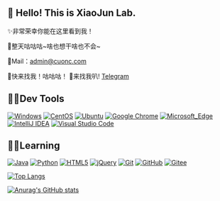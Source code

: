 ## :wave: Hello! This is XiaoJun Lab.
✨非常荣幸你能在这里看到我！

🎉整天咕咕咕~啥也想干啥也不会~

💬Mail：admin@cuonc.com

🙌快来找我！咕咕咕！ 🍔来找我叭!  [Telegram](https://t.me/javahtml)

## 🐱‍🚀Dev Tools
[![Windows](https://img.shields.io/badge/-Windows-0078D6?style=flat&logo=windows&logoColor=white)](https://www.microsoft.com/zh-cn/software-download/windows10)
[![CentOS](https://img.shields.io/badge/-CentOS-A2518D?style=flat&logo=centos&logoColor=white)](https://www.centos.org/)
[![Ubuntu](https://img.shields.io/badge/-Ubuntu-DD4814?style=flat&logo=ubuntu&logoColor=white)](https://ubuntu.com/)
[![Google Chrome](https://img.shields.io/badge/-Google_Chrome-DD5044?style=flat&logo=googlechrome&logoColor=white)](https://www.google.com/chrome/)
[![Microsoft_Edge](https://img.shields.io/badge/-Microsoft_Edge-35C9F7?style=flat&logo=MicrosoftEdge&logoColor=white)](https://www.microsoft.com/en-us/edge)
[![IntelliJ IDEA](https://img.shields.io/badge/-IntelliJ_IDEA-E12669?style=flat&logo=IntelliJIDEA&logoColor=white)](https://www.jetbrains.com/idea/)
[![Visual Studio Code](https://img.shields.io/badge/-Visual_Studio_Code-007ACC?style=flat&logo=visual-studio-code&logoColor=white)](https://code.visualstudio.com/)

## 🐱‍👤Learning

[![Java](https://img.shields.io/badge/-Java-FF2200?style=flat&logo=java)](https://www.oracle.com/java/technologies/javase-downloads.html)
[![Python](https://img.shields.io/badge/-Python-FDD82D?style=flat&logo=python&logoColor=blue)](https://www.python.org/)
[![HTML5](https://img.shields.io/badge/-HTML5-E34F26?style=flat&logo=html5&logoColor=white)](https://zh.wikipedia.org/wiki/HTML)
[![jQuery](https://img.shields.io/badge/-jQuery-1A71B5?style=flat&logo=jquery&logoColor=white)](https://jquery.com/)
[![Git](https://img.shields.io/badge/-Git-F05032?style=flat&logo=git&logoColor=white)](https://git-scm.com/)
[![GitHub](https://img.shields.io/badge/-GitHub-181717?style=flat&logo=github)](https://github.com/)
[![Gitee](https://img.shields.io/badge/-Gitee-181717?style=flat&logo=gitee)](https://gitee.com/)

[![Top Langs](https://github-readme-stats.vercel.app/api/top-langs/?username=LjyLab&layout=compact)](#)

[![Anurag's GitHub stats](https://github-readme-stats.vercel.app/api?username=LjyLab&show_icons=true&theme=flag-india)](#)

<!-- <p align="center">
  <img src="https://img.gejiba.com/images/74cd1a7ec378a09bc810f4bd46586948.gif" width="90px">
  <br><br>
  <samp>
    :wave: Hello! This is XiaoJun Lab.
    <br>非常荣幸你能在这里看到我！
    <br>
   <br>
    <img src="https://img.gejiba.com/images/dec083e730cee59912b6437d54877bdd.gif" width="200px" align="center">
    <br><br>:coffee: 快来和我做朋友叭! :point_right: 来找我叭!<a href="https://t.me/javahtml">Telegram</a> <a href="https://twitter.com/XiaoJun_Project">Twitter</a>
  </samp>
</p>


<details>
  <summary><b>:telescope: 2021 年的目标</b></summary>
  就好好努力叭！！！
  👋🍔🍟🌭🍿🧂🥓🥚🍳🧇🥞🧈🍞🥨🥯🥖🧀🥗🥙🥪🌮🌯🥫🍖🍗🍠🥩🥟🥠🥡🍱🍙🍚🍛🍜🦪🍣🍤🍥🥮🍢🧆🥘🍲🍝🥣
</details>
 -->


<!--
**LjyLab/LjyLab** is a ✨ _special_ ✨ repository because its `README.md` (this file) appears on your GitHub profile.

Here are some ideas to get you started:

- 🔭 I’m currently working on ...
- 🌱 I’m currently learning ...
- 👯 I’m looking to collaborate on ...
- 🤔 I’m looking for help with ...
- 💬 Ask me about ...
- 📫 How to reach me: ...
- 😄 Pronouns: ...
- ⚡ Fun fact: ...
-->


